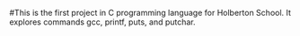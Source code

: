 #This is the first project in C programming language for Holberton School. It explores commands gcc, printf, puts, and putchar.